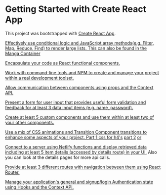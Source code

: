 # Getting Started with Create React App

This project was bootstrapped with [Create React App](https://github.com/facebook/create-react-app).

[Effectively use conditional logic and JavaScript array methods(e.g. Filter, Map, Reduce, Find) to render large lists. This can also be found in the Manga Container](https://github.com/JcJen62/DGM3790React/blob/master/src/components/TopAnime/AnimeContainer.js)

[Encapsulate your code as React functional components.](https://github.com/JcJen62/DGM3790React/tree/master/src/components)

[Work with command-line tools and NPM to create and manage your project within a real development toolset.](https://github.com/JcJen62/DGM3790React/blob/master/package.json)

[Allow communication between components using props and the Context API.](https://github.com/JcJen62/DGM3790React/blob/master/src/context/AnimeContext.js)

[Present a form for user input that provides useful form validation and feedback for at least 3 data input items (e.g. name, password).](https://github.com/JcJen62/DGM3790React/blob/master/src/components/Login/Login.js)

[Create at least 5 custom components and use them within at least two of your other components.](https://github.com/JcJen62/DGM3790React/tree/master/src/components)

[Use a mix of CSS animations and Transition Component transitions to enhance some aspects of your project. Part 1 css for h4's](https://github.com/JcJen62/DGM3790React/blob/master/src/site.css) [part 2](https://github.com/JcJen62/DGM3790React/blob/master/src/components/Details/AnimeDetails.js) [or](https://github.com/JcJen62/DGM3790React/blob/master/src/components/Details/MangaDetails.js)

[Connect to a server using Netlify functions and display retrieved data including at least 5 item details (accessed by details route) in your UI.](https://github.com/JcJen62/DGM3790React/blob/master/netlify/functions/anime.js) Also you can look at the details pages for more api calls.

[Provide at least 3 different routes with navigation between them using React Router.](https://github.com/JcJen62/DGM3790React/blob/master/src/components/Navigation.js)

[Manage your application's general and signup/login Authentication state using Hooks and the Context API.](https://github.com/JcJen62/DGM3790React/blob/master/src/components/Login/Login.js)
